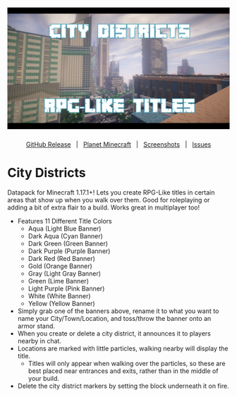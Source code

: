 <h1 id="topBanner"align="center">
  <img src=".github\resources\CityDistrictsBanner.png" alt="CityDistricts Banner" />
</h1>

<div align="center">

[GitHub Release][release]&nbsp;&nbsp;&nbsp;|&nbsp;&nbsp;&nbsp;[Planet Minecraft][planetminecraft]&nbsp;&nbsp;&nbsp;|&nbsp;&nbsp;&nbsp;[Screenshots](#screenshots)&nbsp;&nbsp;&nbsp;|&nbsp;&nbsp;&nbsp;[Issues][issues]

</div>
<h1>City Districts</h1>
Datapack for Minecraft 1.17.1+! Lets you create RPG-Like titles in certain areas that show up when you walk over them. Good for roleplaying or adding a bit of extra flair to a build. Works great in multiplayer too!<br>

- Features 11 Different Title Colors
  - Aqua (Light Blue Banner)
  - Dark Aqua (Cyan Banner)
  - Dark Green (Green Banner)
  - Dark Purple (Purple Banner)
  - Dark Red (Red Banner)
  - Gold (Orange Banner)
  - Gray (Light Gray Banner)
  - Green (Lime Banner)
  - Light Purple (Pink Banner)
  - White (White Banner)
  - Yellow (Yellow Banner)
- Simply grab one of the banners above, rename it to what you want to name your City/Town/Location, and toss/throw the banner onto an armor stand.
- When you create or delete a city district, it announces it to players nearby in chat.
- Locations are marked with little particles, walking nearby will display the title.
  - Titles will only appear when walking over the particles, so these are best placed near entrances and exits, rather than in the middle of your build.
- Delete the city district markers by setting the block underneath it on fire.

[release]:https://github.com/maxheyn/city-districts/releases/latest "Latest Release (external link)"
[issues]:https://github.com/maxheyn/city-districts/issues "Issues (external link)"
[planetminecraft]: https://www.planetminecraft.com/data-pack/city-districts-rpg-like-titles/ "Planet Minecraft Webpage (external link)"